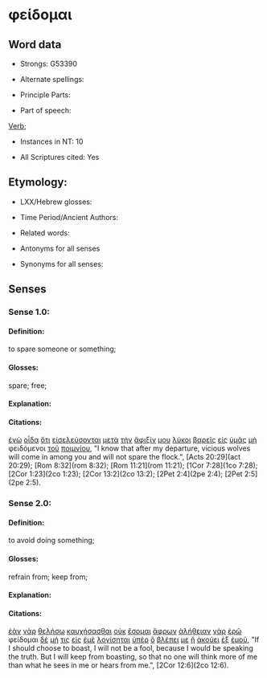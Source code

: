 # φείδομαι 

<!-- Status: S2=NeedsFinalCheck -->
<!-- Lexica used for edits: BDAG, FFM, LN, A-S -->

## Word data

* Strongs: G53390

* Alternate spellings:

* Principle Parts: 

* Part of speech: 

[Verb](http://ugg.readthedocs.io/en/latest/verb.html); 

* Instances in NT: 10

* All Scriptures cited: Yes

## Etymology: 

* LXX/Hebrew glosses: 

* Time Period/Ancient Authors: 

* Related words: 

* Antonyms for all senses

* Synonyms for all senses: 

## Senses 

### Sense 1.0:

#### Definition: 

to spare someone or something;

#### Glosses:

spare; free;

#### Explanation:

#### Citations:

[ἐγὼ](../G14730/01.md) [οἶδα](../G99999/01.md) [ὅτι](../G37540/01.md) [εἰσελεύσονται](../G15250/01.md) [μετὰ](../G33260/01.md) [τὴν](../G35880/01.md) [ἄφιξίν](../G08670/01.md) [μου](../G14730/01.md) [λύκοι](../G30740/01.md) [βαρεῖς](../G09260/01.md) [εἰς](../G15190/01.md) [ὑμᾶς](../G47710/01.md) [μὴ](../G33610/01.md) φειδόμενοι [τοῦ](../G35880/01.md) [ποιμνίου](../G41680/01.md), "I know that after my departure, vicious wolves will come in among you and will not spare the flock.", [Acts 20:29](act 20:29); [Rom 8:32](rom 8:32); [Rom 11:21](rom 11:21); [1Cor 7:28](1co 7:28); [2Cor 1:23](2co 1:23); [2Cor 13:2](2co 13:2); [2Pet 2:4](2pe 2:4); [2Pet 2:5](2pe 2:5).  

### Sense 2.0:

#### Definition: 

to avoid doing something;

#### Glosses:

refrain from; keep from;

#### Explanation:

#### Citations:

[ἐὰν](../G14370/01.md) [γὰρ](../G10630/01.md) [θελήσω](../G23090/01.md) [καυχήσασθαι](../G27440/01.md) [οὐκ](../G37560/01.md) [ἔσομαι](../G99999/01.md) [ἄφρων](../G08780/01.md) [ἀλήθειαν](../G02250/01.md) [γὰρ](../G10630/01.md) [ἐρῶ](../G30040/01.md) φείδομαι [δέ](../G11610/01.md) [μή](../G33610/01.md) [τις](../G51000/01.md) [εἰς](../G15190/01.md) [ἐμὲ](../G14730/01.md) [λογίσηται](../G30490/01.md) [ὑπὲρ](../G52280/01.md) [ὃ](../G37390/01.md) [βλέπει](../G09910/01.md) [με](../G14730/01.md) [ἢ](../G22280/01.md) [ἀκούει](../G01910/01.md) [ἐξ](../G15370/01.md) [ἐμοῦ](../G14730/01.md), "If I should choose to boast, I will not be a fool, because I would be speaking the truth. But I will keep from boasting, so that no one will think more of me than what he sees in me or hears from me.", [2Cor 12:6](2co 12:6).  

